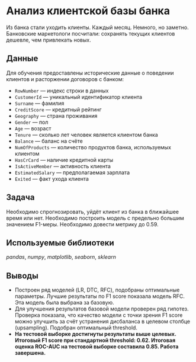 # Анализ клиентской базы банка
Из банка стали уходить клиенты. Каждый месяц. Немного, но заметно. Банковские маркетологи посчитали: сохранять текущих клиентов дешевле, чем привлекать новых. 

## Данные
Для обучения предоставлены исторические данные о поведении клиентов и расторжении договоров с банком:
* `RowNumber` — индекс строки в данных
* `CustomerId` — уникальный идентификатор клиента
* `Surname` — фамилия
* `CreditScore` — кредитный рейтинг
* `Geography` — страна проживания
* `Gender` — пол
* `Age` — возраст
* `Tenure` — сколько лет человек является клиентом банка
* `Balance` — баланс на счёте
* `NumOfProducts` — количество продуктов банка, используемых клиентом
* `HasCrCard` — наличие кредитной карты
* `IsActiveMember` — активность клиента
* `EstimatedSalary` — предполагаемая зарплата
* `Exited` — факт ухода клиента

## Задача
Необходимо спрогнозировать, уйдёт клиент из банка в ближайшее время или нет. Необходимо построить модель с предельно большим значением F1-меры. Необходимо довести метрику до 0.59.

## Используемые библиотеки
*pandas*, *numpy*, *matplotlib*, *seaborn*, *sklearn*

## Выводы
* Построен ряд моделей (LR, DTC, RFC), подобраны оптимальные параметры. Лучшие результаты по F1 score показала модель RFC. Эта модель была выбрана за базовую.
* Для улучшения результатов базовой модели проверен ряд гипотез. Проверка показала, что качество модели с точки зрения F1 score можно улучшить за счёт устранения дисбаланса в целевом столбце (upsampling). Подобран оптимальный threshold.
* **На тестовой выборке достигнуты результаты выше целевых. Итоговый F1 score при стандартной threshold: 0.62. Итоговая оценка ROC-AUC на тестовой выборке составила 0.85. Работа завершена.**